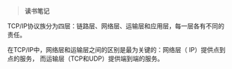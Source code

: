 > **读书笔记**

TCP/IP协议族分为四层：链路层、网络层、运输层和应用层，每一层各有不同的责任。 

在TCP/IP中，网络层和运输层之间的区别是最为关键的：网络层（ IP）提供点到点的服务， 而运输层（TCP和UDP）提供端到端的服务。
